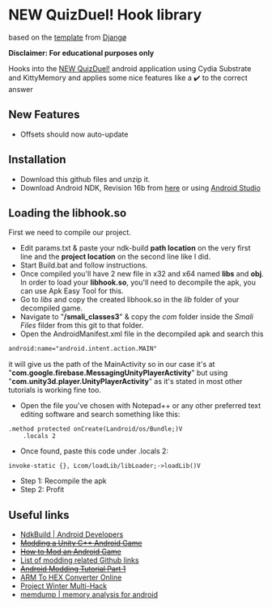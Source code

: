 # NEW QuizDuel! Hook library

based on the [template](https://github.com/Djngo/Hooking-and-Patching-android-template)
from [Djangø](https://github.com/Djngo)

**Disclaimer: For educational purposes only**

Hooks into the [NEW QuizDuel!](https://play.google.com/store/apps/details?id=se.maginteractive.quizduel2) android
application using Cydia Substrate and KittyMemory and applies some nice features like a :heavy_check_mark: to the
correct answer

## New Features

* Offsets should now auto-update

## Installation

* Download this github files and unzip it.
* Download Android NDK, Revision 16b from [here](https://developer.android.com/ndk/downloads/older_releases) or
  using [Android Studio](https://developer.android.com/studio/projects/install-ndk)

## Loading the libhook.so

First we need to compile our project.

* Edit params.txt & paste your ndk-build **path location** on the very first line and the **project location** on the
  second line like I did.
* Start Build.bat and follow instructions.
* Once compiled you'll have 2 new file in x32 and x64 named **libs** and **obj**. In order to load your <b>
  libhook.so</b>, you'll need to decompile the apk, you can use Apk Easy Tool for this.
* Go to *libs* and copy the created libhook.so in the *lib* folder of your decompiled game.
* Navigate to "<b>/smali_classes3</b>" & copy the *com* folder inside the *Smali Files* filder from this git to that
  folder.
* Open the AndroidManifest.xml file in the decompiled apk and search this

```xml
android:name="android.intent.action.MAIN"
```

it will give us the path of the MainActivity so in our case it's at
"<b>com.google.firebase.MessagingUnityPlayerActivity</b>" but using "<b>com.unity3d.player.UnityPlayerActivity</b>"
as it's stated in most other tutorials is working fine too.

* Open the file you've chosen with Notepad++ or any other preferred text editing software and search something like
  this:

```smali
.method protected onCreate(Landroid/os/Bundle;)V
    .locals 2
```

* Once found, paste this code under .locals 2:

```smali
invoke-static {}, Lcom/loadLib/libLoader;->loadLib()V
```

* Step 1: Recompile the apk
* Step 2: Profit
  <br>

## Useful links

* [NdkBuild | Android Developers](https://developer.android.com/reference/tools/gradle-api/4.1/com/android/build/api/dsl/NdkBuild)
* ~~[Modding a Unity C++ Android Game](https://www.areizen.fr/post/modding-unity-game/)~~
* ~~[How to Mod an Android Game](https://vipmods.net/how-to-mod-an-android-game/)~~
* [List of modding related Github links](https://www.andnixsh.com/2020/06/list-of-modding-related-github-links.html)
* ~~[Android Modding Tutorial Part 1](https://guidedhacking.com/threads/android-modding-tutorial-part-1.13124/)~~
* [ARM To HEX Converter Online](https://armconverter.com/)
* [Project Winter Multi-Hack](https://github.com/EquiFox/ProjectWinterHack)
* [memdump | memory analysis for android](https://github.com/reveriel/memdump)
